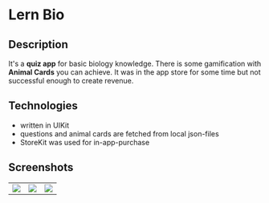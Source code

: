 # Lern Bio
## Description
It's a **quiz app** for basic biology knowledge. There is some gamification with **Animal Cards** you can achieve. It was in the app store for some time but not successful enough to create revenue.
## Technologies
- written in UIKit
- questions and animal cards are fetched from local json-files
- StoreKit was used for in-app-purchase
## Screenshots
|  |  |  |
| ------------- | ------------- | -------------|
|![](https://github.com/felixleitenberger/LernBio/assets/101555763/bf6a4c42-1054-4b3a-943c-a0805614391c)|![](https://github.com/felixleitenberger/LernBio/assets/101555763/4ae73fc6-0705-4d59-9798-f773f176396d)|![](https://github.com/felixleitenberger/LernBio/assets/101555763/f688dfb1-adc9-4a3e-9968-9092e5e57f0c)|



